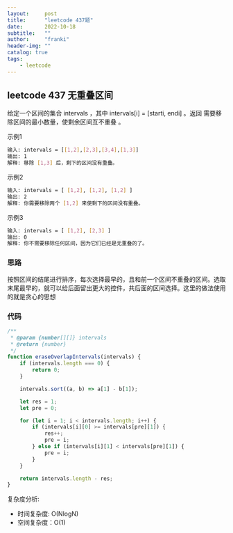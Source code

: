 ```yaml
---
layout:     post
title:      "leetcode 437题"
date:       2022-10-18
subtitle:   ""
author:     "franki"
header-img: ""
catalog: true
tags:
    - leetcode
---
```


## leetcode 437 无重叠区间

给定一个区间的集合 intervals ，其中 intervals[i] = [starti, endi] 。返回 需要移除区间的最小数量，使剩余区间互不重叠 。

示例1

```bash
输入: intervals = [[1,2],[2,3],[3,4],[1,3]]
输出: 1
解释: 移除 [1,3] 后，剩下的区间没有重叠。
```

示例2

```bash
输入: intervals = [ [1,2], [1,2], [1,2] ]
输出: 2
解释: 你需要移除两个 [1,2] 来使剩下的区间没有重叠。
```

示例3

```bash
输入: intervals = [ [1,2], [2,3] ]
输出: 0
解释: 你不需要移除任何区间，因为它们已经是无重叠的了。
```

### 思路

按照区间的结尾进行排序，每次选择最早的，且和前一个区间不重叠的区间。选取末尾最早的，就可以给后面留出更大的控件，共后面的区间选择。这里的做法使用的就是贪心的思想

### 代码

```js
/**
 * @param {number[][]} intervals
 * @return {number}
 */
function eraseOverlapIntervals(intervals) {
    if (intervals.length === 0) {
        return 0;
    }

    intervals.sort((a, b) => a[1] - b[1]);

    let res = 1;
    let pre = 0;

    for (let i = 1; i < intervals.length; i++) {
        if (intervals[i][0] >= intervals[pre][1]) {
            res++;
            pre = i;
        } else if (intervals[i][1] < intervals[pre][1]) {
            pre = i;
        }
    }

    return intervals.length - res;
}
```

复杂度分析:

- 时间复杂度: O(NlogN)
- 空间复杂度：O(1)
